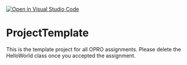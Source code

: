 [![Open in Visual Studio Code](https://classroom.github.com/assets/open-in-vscode-c66648af7eb3fe8bc4f294546bfd86ef473780cde1dea487d3c4ff354943c9ae.svg)](https://classroom.github.com/online_ide?assignment_repo_id=7763911&assignment_repo_type=AssignmentRepo)
# ProjectTemplate

This is the template project for all OPRO assignments. 
Please delete the HelloWorld class once you accepted the assignment.
